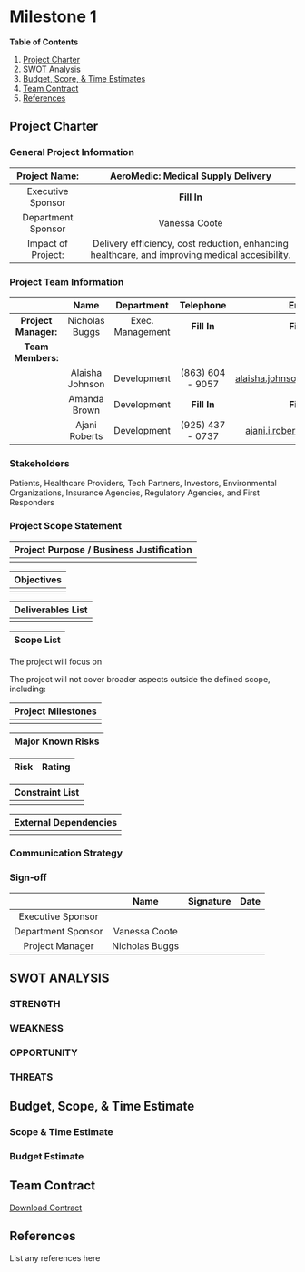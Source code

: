 # Milestone 1

**Table of Contents**
1. [Project Charter](#project-charter)
2. [SWOT Analysis](#swot-analysis)
3. [Budget, Score, & Time Estimates](#budget-scope--time-estimates)
4. [Team Contract](#team-contract)
5. [References](#references)

## Project Charter 
### General Project Information
| Project Name: |  AeroMedic: Medical Supply Delivery |
| :---:        |     :---:      |
| Executive Sponsor   | **Fill In**    |
| Department Sponsor  |  Vanessa Coote |
| Impact of Project: | Delivery efficiency, cost reduction, enhancing healthcare, and improving medical accesibility. |
### Project Team Information
|        |Name | Department | Telephone | Email |
|:---:   |:---:| :---:      | :---:     | :---: |
|**Project Manager:** | Nicholas Buggs | Exec. Management |**Fill In**| **Fill In** |
|**Team Members:** |          |             |           |            |
|                  | Alaisha Johnson | Development | (863) 604 - 9057| alaisha.johnson02@gmail.com |
|                  | Amanda Brown | Development | **Fill In** | **Fill In** |
|                  | Ajani Roberts | Development | (925) 437 - 0737 | ajani.i.roberts@gmail.com |
### Stakeholders
Patients, Healthcare Providers, Tech Partners, Investors, Environmental Organizations, Insurance Agencies, Regulatory Agencies, and First Responders
### Project Scope Statement
| Project Purpose / Business Justification |
| :---: |
| |

| Objectives |
| :---: |
| |

| Deliverables List |
| :---: |
| |

| Scope List | 
| :---: | 

The project will focus on

The project will not cover broader aspects outside the defined scope, including:

| Project Milestones |
| :---: |
| |

| Major Known Risks |
| :---: |

| Risk | Rating |
| :---:| :---:  |

| Constraint List |
| :---: |
| |

| External Dependencies |
| :---: |
| |


### Communication Strategy 
### Sign-off 
|        |Name | Signature | Date | 
|:---:   |:---:| :---:     | :---:|
|Executive Sponsor| | |
|Department Sponsor| Vanessa Coote | |
|Project Manager| Nicholas Buggs| | |

## SWOT ANALYSIS 
### STRENGTH
### WEAKNESS
### OPPORTUNITY
### THREATS

## Budget, Scope, & Time Estimate
### Scope & Time Estimate
### Budget Estimate

## Team Contract
[Download Contract](files/teamContract.pdf)

## References
List any references here

